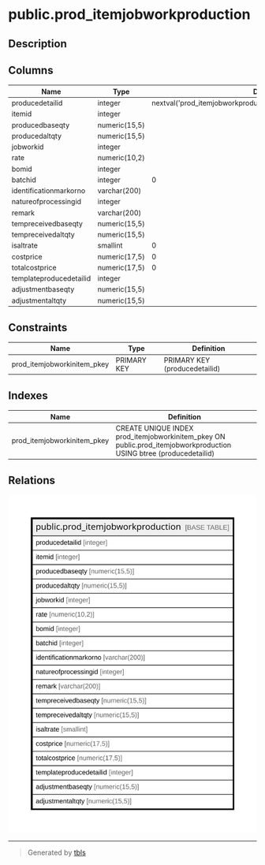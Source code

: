 # public.prod_itemjobworkproduction

## Description

## Columns

| Name | Type | Default | Nullable | Children | Parents | Comment |
| ---- | ---- | ------- | -------- | -------- | ------- | ------- |
| producedetailid | integer | nextval('prod_itemjobworkproduction_producedetailid_seq'::regclass) | false |  |  |  |
| itemid | integer |  | true |  |  |  |
| producedbaseqty | numeric(15,5) |  | true |  |  |  |
| producedaltqty | numeric(15,5) |  | true |  |  |  |
| jobworkid | integer |  | true |  |  |  |
| rate | numeric(10,2) |  | true |  |  |  |
| bomid | integer |  | true |  |  |  |
| batchid | integer | 0 | true |  |  |  |
| identificationmarkorno | varchar(200) |  | true |  |  |  |
| natureofprocessingid | integer |  | true |  |  |  |
| remark | varchar(200) |  | true |  |  |  |
| tempreceivedbaseqty | numeric(15,5) |  | true |  |  |  |
| tempreceivedaltqty | numeric(15,5) |  | true |  |  |  |
| isaltrate | smallint | 0 | true |  |  |  |
| costprice | numeric(17,5) | 0 | true |  |  |  |
| totalcostprice | numeric(17,5) | 0 | true |  |  |  |
| templateproducedetailid | integer |  | true |  |  |  |
| adjustmentbaseqty | numeric(15,5) |  | true |  |  |  |
| adjustmentaltqty | numeric(15,5) |  | true |  |  |  |

## Constraints

| Name | Type | Definition |
| ---- | ---- | ---------- |
| prod_itemjobworkinitem_pkey | PRIMARY KEY | PRIMARY KEY (producedetailid) |

## Indexes

| Name | Definition |
| ---- | ---------- |
| prod_itemjobworkinitem_pkey | CREATE UNIQUE INDEX prod_itemjobworkinitem_pkey ON public.prod_itemjobworkproduction USING btree (producedetailid) |

## Relations

![er](public.prod_itemjobworkproduction.svg)

---

> Generated by [tbls](https://github.com/k1LoW/tbls)
